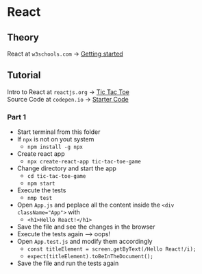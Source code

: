# React

## Theory

React at `w3schools.com` -> [Getting started](https://www.w3schools.com/react/react_getstarted.asp)

## Tutorial

Intro to React at `reactjs.org` -> [Tic Tac Toe](https://reactjs.org/tutorial/tutorial.html)<br>
Source Code at `codepen.io` -> [Starter Code](https://codepen.io/gaearon/pen/oWWQNa?editors=0010)

### Part 1

* Start terminal from this folder
* If `npx` is not on yout system
    * `npm install -g npx​​​​​​​`
* Create react app
    * `npx create-react-app tic-tac-toe-game`
* Change directory and start the app
    * `cd tic-tac-toe-game`
    * `npm start`
* Execute the tests
    * `nmp test`
* Open `App.js` and peplace all the content inside the `<div className="App">` with 
    * `<h1>Hello React!</h1>`
* Save the file and see the changes in the browser
* Execute the tests again --> oops!
* Open `App.test.js` and modify them accordingly
    * `const titleElement = screen.getByText(/Hello React!/i);`
    * `expect(titleElement).toBeInTheDocument();`
* Save the file and run the tests again
